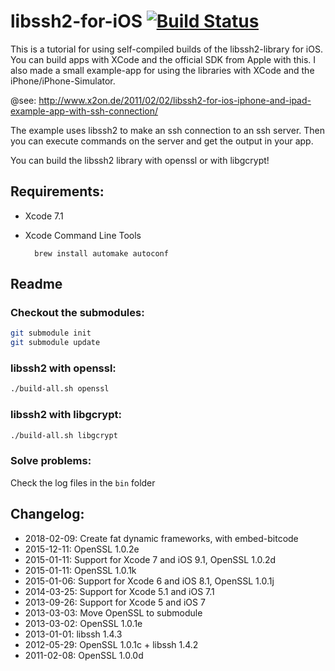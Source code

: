 # libssh2-for-iOS [![Build Status](https://travis-ci.org/x2on/libssh2-for-iOS.png)](https://travis-ci.org/x2on/libssh2-for-iOS)

This is a tutorial for using self-compiled builds of the libssh2-library for iOS. You can build apps with XCode and the official SDK from Apple with this. I also made a small example-app for using the libraries with XCode and the iPhone/iPhone-Simulator.

@see: http://www.x2on.de/2011/02/02/libssh2-for-ios-iphone-and-ipad-example-app-with-ssh-connection/

The example uses libssh2 to make an ssh connection to an ssh server. Then you can execute commands on the server and get the output in your app.

You can build the libssh2 library with openssl or with libgcrypt!

## Requirements:
- Xcode 7.1
- Xcode Command Line Tools

        brew install automake autoconf

## Readme
### Checkout the submodules:
```bash
git submodule init
git submodule update
```
### libssh2 with openssl:
```bash
./build-all.sh openssl
```
### libssh2 with libgcrypt:
```bash
./build-all.sh libgcrypt
```
### Solve problems:
Check the log files in the ```bin``` folder
## Changelog:
* 2018-02-09: Create fat dynamic frameworks, with embed-bitcode
* 2015-12-11: OpenSSL 1.0.2e
* 2015-01-11: Support for Xcode 7 and iOS 9.1, OpenSSL 1.0.2d
* 2015-01-11: OpenSSL 1.0.1k
* 2015-01-06: Support for Xcode 6 and iOS 8.1, OpenSSL 1.0.1j
* 2014-03-25: Support for Xcode 5.1 and iOS 7.1
* 2013-09-26: Support for Xcode 5 and iOS 7
* 2013-03-03: Move OpenSSL to submodule
* 2013-03-02: OpenSSL 1.0.1e
* 2013-01-01: libssh 1.4.3
* 2012-05-29: OpenSSL 1.0.1c + libssh 1.4.2
* 2011-02-08: OpenSSL 1.0.0d
